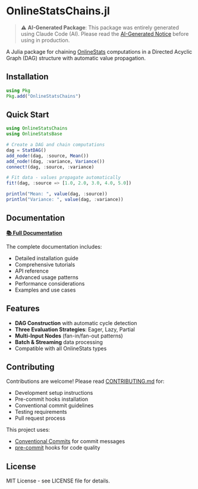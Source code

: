 # OnlineStatsChains.jl

> ⚠️ **AI-Generated Package**: This package was entirely generated using Claude Code (AI). Please read the [AI-Generated Notice](https://femtotrader.github.io/OnlineStatsChains.jl/ai-generated/) before using in production.

A Julia package for chaining [OnlineStats](https://github.com/joshday/OnlineStats.jl) computations in a Directed Acyclic Graph (DAG) structure with automatic value propagation.

## Installation

```julia
using Pkg
Pkg.add("OnlineStatsChains")
```

## Quick Start

```julia
using OnlineStatsChains
using OnlineStatsBase

# Create a DAG and chain computations
dag = StatDAG()
add_node!(dag, :source, Mean())
add_node!(dag, :variance, Variance())
connect!(dag, :source, :variance)

# Fit data - values propagate automatically
fit!(dag, :source => [1.0, 2.0, 3.0, 4.0, 5.0])

println("Mean: ", value(dag, :source))
println("Variance: ", value(dag, :variance))
```

## Documentation

**[📚 Full Documentation](https://femtotrader.github.io/OnlineStatsChains.jl/)**

The complete documentation includes:
- Detailed installation guide
- Comprehensive tutorials
- API reference
- Advanced usage patterns
- Performance considerations
- Examples and use cases

## Features

- **DAG Construction** with automatic cycle detection
- **Three Evaluation Strategies**: Eager, Lazy, Partial
- **Multi-Input Nodes** (fan-in/fan-out patterns)
- **Batch & Streaming** data processing
- Compatible with all OnlineStats types

## Contributing

Contributions are welcome! Please read [CONTRIBUTING.md](CONTRIBUTING.md) for:
- Development setup instructions
- Pre-commit hooks installation
- Conventional commit guidelines
- Testing requirements
- Pull request process

This project uses:
- [Conventional Commits](https://www.conventionalcommits.org/) for commit messages
- [pre-commit](https://pre-commit.com/) hooks for code quality

## License

MIT License - see LICENSE file for details.
